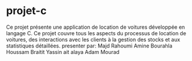 # projet-c
Ce projet présente une application de location de voitures développée en langage C. Ce projet couvre tous les aspects du processus de location de voitures, des interactions avec les clients à la gestion des stocks et aux statistiques détaillées.
presenter par:
Majd Rahoumi
Amine Bourahla
Houssam Braitit
Yassin ait alaya
Adam Mourad
